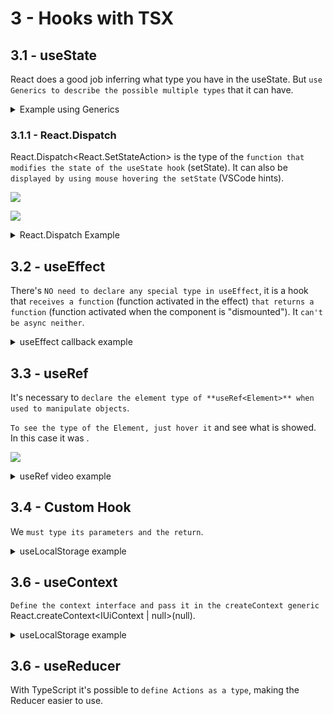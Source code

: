 # 3 - Hooks with TSX

## 3.1 - useState

React does a good job inferring what type you have in the useState. But `use Generics to describe the possible multiple types` that it can have.

<details>
<summary>Example using Generics</summary>

```ts
//App.tsx
import React from "react";

function user() {
  return {
    name: "Eduardo",
    profession: "Developer",
  };
}

type User = {
  name: string;
  profession: string;
};

function App() {
  //Generics
  const [data, setData] = React.useState<null | User>(null);

  React.useEffect(() => {
    setTimeout(() => {
      setData(user());
    }, 1000);
  }, []);

  return (
    <div>
      {data && (
        <div>
          {data.name}: {data.profession}
        </div>
      )}
    </div>
  );
}

export default App;
```

</details>

### 3.1.1 - React.Dispatch

React.Dispatch<React.SetStateAction<type>> is the type of the `function that modifies the state of the useState hook` (setState). It can also be `displayed by using mouse hovering the setState` (VSCode hints).

![](https://i.imgur.com/FcwP1pU.png)

![](https://i.imgur.com/ZkjiDkl.png)

<details>
<summary>React.Dispatch Example</summary>

```ts
//App.tsx
import React from "react";
import Button from "./Button";

function App() {
  const [total, setTotal] = React.useState(0);

  return (
    <div>
      <p>Total: {total}</p>
      <Button increment={setTotal} />
    </div>
  );
}

export default App;
```

```ts
// Button.tsx
import React from 'react';

type Button = {
   increment: React.Dispatch<React.SetStateAction<number>>;
};

const Button = ({ increment }: Button) => {
   return (
     <button onClick={() => increment((total) => total + 1)}>
       Increment
     </button>
   );
};

export defaultButton;
```

</details>

## 3.2 - useEffect

There's `NO need to declare any special type in useEffect`, it is a hook that `receives a function` (function activated in the effect) `that returns a function` (function activated when the component is "dismounted"). It `can't be async neither`.

<details>
<summary>useEffect callback example</summary>

```ts
// App.tsx
import React, { useEffect } from "react";

function App() {
  // useEffect(() => {
  //   console.log('mounted');

  //   return () => {
  //     console.log('dismounted');
  //   }
  // }, [])

  //it's the same thing as the first commented example, a ready function that will used with some effect
  const useEffectCallback = () => {
    console.log("mounted");

    return () => {
      console.log("dismounted");
    };
  };

  useEffect(useEffectCallback, []);

  return (
    <>
      <p>see console.log</p>
    </>
  );
}

export default App;
```

</details>

## 3.3 - useRef

It's necessary to `declare the element type of **useRef<Element>** when used to manipulate objects`.

`To see the type of the Element, just hover it` and see what is showed. In this case it was <HTMLVideoElement>.

![](https://i.imgur.com/OKIRkE4.png)

<details>
<summary>useRef video example</summary>

```ts
// App.tsx
import React, { useEffect, useRef } from "react";
import videoSrc from "./video.mp4";

function App() {
  const video = useRef<HTMLVideoElement>(null);

  useEffect(() => {
    console.log(video.current);
  }, []);

  return (
    <>
      <div className="flex">
        <button onClick={() => video.current?.play()}>Play</button>
        <button onClick={() => video.current?.pause()}>Pause</button>
      </div>
      <video controls ref={video} src={videoSrc}></video>
    </>
  );
}

export default App;
```

</details>

## 3.4 - Custom Hook

We `must type its parameters and the return`.

<details>
<summary>useLocalStorage example</summary>

```ts
// App.tsx
import React, { useEffect, useRef } from "react";
import videoSrc from "./video.mp4";
import useLocalStorage from "./useLocalStorage";

function App() {
  const video = useRef<HTMLVideoElement>(null);

  const [volume, setVolume] = useLocalStorage("volume", "0");

  useEffect(() => {
    if (!video.current) return;
    const n = Number(volume);
    if (n >= 0 && n <= 1) video.current.volume = n;
  }, [volume]);

  return (
    <>
      {volume}
      <div className="flex">
        <button onClick={() => setVolume("0")}>0</button>
        <button onClick={() => setVolume("0.5")}>50</button>
        <button onClick={() => setVolume("1")}>100</button>
      </div>
      <video controls ref={video} src={videoSrc}></video>
    </>
  );
}

export default App;
```

```ts
// useLocalStorage.tsx
import React, { useEffect, useState } from "react";

//define the parameters and also the return beside the ":"
const useLocalStorage = (
  key: string,
  initial: string
): [string, React.Dispatch<React.SetStateAction<string>>] => {
  const [state, setState] = useState(() => {
    const local = window.localStorage.getItem(key);
    return local ? local : initial;
  });

  useEffect(() => {
    window.localStorage.setItem(key, state);
  }, [state, key]);

  // it's also possible to define the return using as const as below
  // return [state, setState] as const;

  return [state, setState];
};

export default useLocalStorage;
```

</details>

## 3.6 - useContext

`Define the context interface and pass it in the createContext generic` React.createContext<IUiContext | null>(null).

<details>
<summary>useLocalStorage example</summary>

```ts
// App.tsx
import React from "react";
import { UiContextProvider } from "./UiContext";
import Header from "./Header";
import Content from "./Content";

function App() {
  return (
    <UiContextProvider>
      <Header />
      <Content />
    </UiContextProvider>
  );
}

export default App;
```

```ts
// UiContext.tsx
import React, { PropsWithChildren, useContext, useState } from "react";

// context interface
type IUiContext = {
  dark: boolean;
  setDark: React.Dispatch<React.SetStateAction<boolean>>;
};

// a way to force typescript to firstly define null in the Context if necessary
// const UiContext = React.createContext<IUiContext>({} as IUiContext);

// using the generics created from the interface above
export const UiContext = React.createContext<IUiContext | null>(null);

// but this function is necessary in the way to avoid errors if the provider is not declared in the App.tsx
export const useUi = () => {
  const context = useContext(UiContext);

  if (context === null)
    throw new Error("useContext must be inside the Provider");
  return context;
};

// using PropsWithChildren to receive the children from the provider in the app.tsx and
// let them use the props
export const UiContextProvider = ({ children }: PropsWithChildren) => {
  const [dark, setDark] = useState(false);

  return (
    <UiContext.Provider value={{ dark, setDark }}>
      {children}
    </UiContext.Provider>
  );
};
```

```ts
// Header.tsx
import React, { useContext } from "react";
import { useUi } from "./UiContext";

const Header = () => {
  const { setDark } = useUi();

  return <button onClick={() => setDark((d) => !d)}>Toggle</button>;
};

export default Header;
```

```ts
// Content.tsx
import React from "react";
import { useUi } from "./UiContext";

const Content = () => {
  const { dark } = useUi();
  return (
    <>
      <h1>{dark ? "dark" : "light"}</h1>
    </>
  );
};

export default Content;
```

</details>

## 3.6 - useReducer

With TypeScript it's possible to `define Actions as a type`, making the Reducer easier to use.

